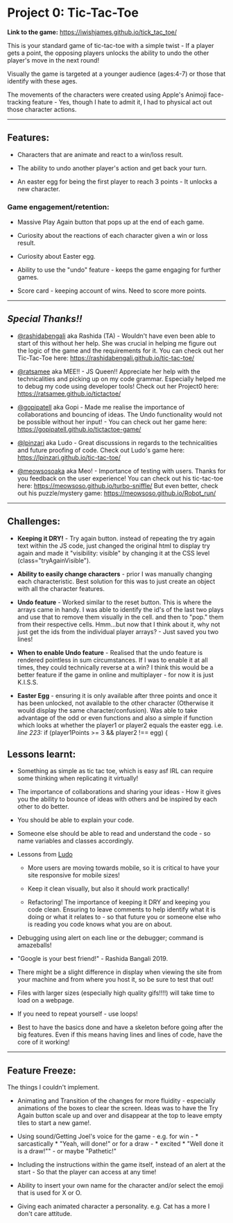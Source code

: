 <!-- In atom you can check how it looks by using the preview. Control + Shift +  M or Packages > Markdown Preview.  -->

# Project 0: Tic-Tac-Toe

**Link to the game:**
https://iwishjames.github.io/tick_tac_toe/

This is your standard game of tic-tac-toe with a simple twist - If a player gets a point, the opposing players unlocks the ability to undo the other player's move in the next round!

Visually the game is targeted at a younger audience (ages:4-7) or those that identify with these ages.

The movements of the characters were created using Apple's Animoji face-tracking feature - Yes, though I hate to admit it, I had to physical act out those character actions.

----

## Features:
- Characters that are animate and react to a win/loss result.

- The ability to undo another player's action and get back your turn.
- An easter egg for being the first player to reach 3 points - It unlocks a new character.

### Game engagement/retention:   
- Massive Play Again button that pops up at the end of each game.
- Curiosity about the reactions of each character given a win or loss result.
- Curiosity about Easter egg.
- Ability to use the "undo" feature - keeps the game engaging for further games.

- Score card - keeping account of wins. Need to score more points.

----

## *Special Thanks!!*
- [@rashidabengali](https://github.com/rashidabengali) aka Rashida (TA) - Wouldn't have even been able to start of this without her help. She was crucial in helping me figure out the logic of the game and the requirements for it.
You can check out her Tic-Tac-Toe here: https://rashidabengali.github.io/tic-tac-toe/
- [@ratsamee](https://github.com/Ratsamee) aka MEE!! - JS Queen!! Appreciate her help with the technicalities and picking up on my code grammar. Especially helped me to debug my code using developer tools!
Check out her Project0 here: https://ratsamee.github.io/tictactoe/
- [@gopipatell](https://github.com/gopipatell) aka Gopi - Made me realise the importance of collaborations and bouncing of ideas. The Undo functionality would not be possible without her input! - You can check out her game here: https://gopipatell.github.io/tictactoe-game/

- [@lpinzari](https://github.com/lpinzari) aka Ludo - Great discussions in regards to the technicalities and future proofing of code. Check out Ludo's game here: https://lpinzari.github.io/tic-tac-toe/

- [@meowsosoaka](https://github.com/meowsoso?tab=repositories) aka Meo! - Importance of testing with users. Thanks for you feedback on the user experience!
You can check out his tic-tac-toe here: https://meowsoso.github.io/turbo-sniffle/
But even better, check out his puzzle/mystery game: https://meowsoso.github.io/Robot_run/

----

## Challenges:
- **Keeping it DRY!** - Try again button. instead of repeating the try again text within the JS code, just changed the original html to display try again and made it "visibility: visible" by changing it at the CSS level (class="tryAgainVisible").
- **Ability to easily change characters** - prior I was manually changing each characteristic. Best solution for this was to just create an object with all the character features.
- **Undo feature** - Worked similar to the reset button. This is where the arrays came in handy. I was able to identify the id's of the last two plays and use that to remove them visually in the cell. and then to "pop." them from their respective cells. Hmm...but now that I think about it, why not just get the ids from the individual player arrays? - Just saved you two lines!
- **When to enable Undo feature** - Realised that the undo feature is rendered pointless in sum circumstances. If I was to enable it at all times, they could technically reverse at a win? I think this would be a better feature if the game in online and multiplayer - for now it is just K.I.S.S.

- **Easter Egg** - ensuring it is only available after three points and once it has been unlocked, not available to the other character (Otherwise it would display the same character/confusion). Was able to take advantage of the odd or even functions and also a simple if function which looks at whether the player1 or player2 equals the easter egg. i.e. *line 223:* if (player1Points >= 3 && player2 !== egg) {



## Lessons learnt:
- Something as simple as tic tac toe, which is easy asf IRL can require some thinking when replicating it virtually!
- The importance of collaborations and sharing your ideas - How it gives you the ability to bounce of ideas with others and be inspired by each other to do better.
- You should be able to explain your code.
- Someone else should be able to read and understand the code - so name variables and classes accordingly.
- Lessons from [Ludo](https://github.com/lpinzari)
  - More users are moving towards mobile, so it is critical to have your site responsive for mobile sizes!
  - Keep it clean visually, but also it should work practically!

  - Refactoring! The importance of keeping it DRY and keeping you code clean. Ensuring to leave comments to help identify what it is doing or what it relates to -  so that future you or someone else who is reading you code knows what you are on about.

- Debugging using alert on each line or the debugger; command is amazeballs!
- "Google is your best friend!" - Rashida Bangali 2019.
- There might be a slight difference in display when viewing the site from your machine and from where you host it, so be sure to test that out!
- Files with larger sizes (especially high quality gifs!!!!) will take time to load on a webpage.
- If you need to repeat yourself - use loops!
- Best to have the basics done and have a skeleton before going after the big features. Even if this means having lines and lines of code, have the core of it working!

___

## Feature Freeze:
The things I couldn't implement.
- Animating and Transition of the changes for more fluidity - especially animations of the boxes to clear the screen. Ideas was to have the Try Again button scale up and over and disappear at the top to leave empty tiles to start a new game!.

- Using sound/Getting Joel's voice for the game - e.g. for win - * sarcastically * "Yeah, will done!" or for a draw - * excited * "Well done it is a draw!"" - or maybe "Pathetic!"
- Including the instructions within the game itself, instead of an alert at the start - So that the player can access at any time!
- Ability to insert your own name for the character and/or select the emoji that is used for X or O.
- Giving each animated character a personality. e.g. Cat has a more I don't care attitude.
